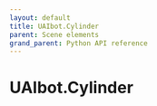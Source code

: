 ```yaml
---
layout: default
title: UAIbot.Cylinder
parent: Scene elements
grand_parent: Python API reference
---
```


# UAIbot.Cylinder